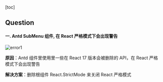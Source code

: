 [toc]

## Question

#### 一. Antd SubMenu 组件, 在 React 严格模式下会出现警告

![error1](/assets_markdown_preview_enhanced/error1.png)

**原因**：Antd 组件里使用里一些在 React 17 版本会被删除的 API，在 React 严格模式下会出现警告

**解决方案**：删除根组件 React.StrictMode 来关闭 React 严格模式
